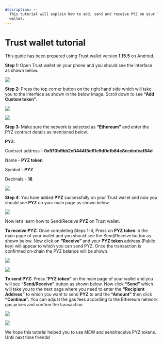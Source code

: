 ```yaml
---
description: >-
  This tutorial will explain how to add, send and receive PYZ on your Trust
  wallet.
---
```


# Trust wallet tutorial

This guide has been prepared using Trust wallet version **1.15.5** on Android. 

**Step 1:** Open Trust wallet on your phone and you should see the interface as shown below. 

![](../../.gitbook/assets/0.jpeg)

**Step 2:** Press the top corner button on the right hand side which will take you to the interface as shown in the below image. Scroll down to see **“Add Custom token”**.

![](../../.gitbook/assets/2-1.jpg)

![](../../.gitbook/assets/2-2.jpg)

**Step 3:** Make sure the network is selected as **“Ethereum”** and enter the PYZ contract details as mentioned below.

**PYZ**:

Contract address - **0x970b9bb2c0444f5e81e9d0efb84c8ccdcdcaf84d**

Name - **PYZ token**

Symbol - **PYZ**

Decimals - **18**

![](../../.gitbook/assets/3%20%281%29.jpeg)

**Step 4:** You have added **PYZ** successfully on your Trust wallet and now you should see **PYZ** on your main page as shown below.

![](../../.gitbook/assets/4-1.jpg)

Now let’s learn how to Send/Receive **PYZ** on Trust wallet.

**To receive PYZ:** Once completing Steps 1-4, Press on **PYZ token** in the main page of your wallet and you should see the Send/Receive button as shown below. Now click on **“Receive”** and your **PYZ token** address \(Public key\) will appear to which you can send PYZ. Once the transaction is confirmed on-chain the PYZ balance will be shown.

![](../../.gitbook/assets/5-1.jpg)

![](../../.gitbook/assets/5-2.jpg)

**To send PYZ:** Press “**PYZ token”** on the main page of your wallet and you will see **“Send/Receive”** button as shown below. Now click **“Send”** which will take you to the next page where you need to enter the **“Recipient Address”** to which you want to send **PYZ** to and the **“Amount”** then click **“Continue”.** You can adjust the gas fees according to the Ethereum network gas prices and confirm the transaction.

![](../../.gitbook/assets/6-1.jpg)

![](../../.gitbook/assets/6-2.jpg)

We hope this tutorial helped you to use MEW and send/receive PYZ tokens. Until next time friends!

